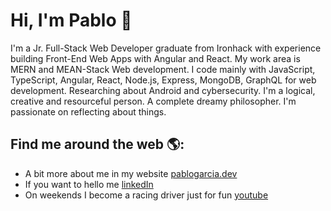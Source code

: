 # Hi, I'm Pablo 👋

I'm a Jr. Full-Stack Web Developer graduate from Ironhack with experience building Front-End Web Apps with Angular and React. My work area is MERN and MEAN-Stack Web development. I code mainly with JavaScript, TypeScript, Angular, React, Node.js, Express, MongoDB, GraphQL for web development. Researching about  Android and cybersecurity.
I'm a logical, creative and resourceful person. A complete dreamy philosopher. I'm passionate on reflecting about things.

## Find me around the web 🌎: 

- A bit more about me in my website <a href="https://pablogarcia.dev/?gt=aboutme">pablogarcia.dev</a>
- If you want to hello me <a href="https://www.linkedin.com/in/prgarcia">linkedIn</a>
- On weekends I become a racing driver just for fun <a href="https://www.youtube.com/c/PabloKart">youtube</a>
